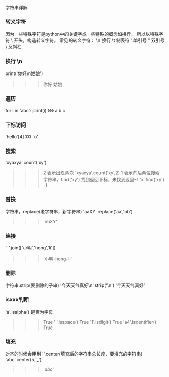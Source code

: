 字符串详解

### 转义字符
因为一些特殊字符是python中的关键字或一些特殊的概念如换行。
所以以特殊字符 \ 开头，构造转义字符。
常见的转义字符：
\n     换行
\t     制表符
\'     单引号
\"     双引号
\\     反斜杠


### 换行 \n
print('你好\n姑娘')
>>> 你好
>>> 姑娘


###   遍历
for i in 'abc':
    print(i)
》》》 a b c

### 下标访问
'hello'[4]
》》》 'o'


### 搜索
'xyaxya'.count('xy')
>>>2    表示出现两次
'xyaxya'.count('xy',2)
>>>1    表示向后两位搜索
字符串。find('xy')  找到返回下标，未找到返回-1
'x'.find('xy')
>>> -1


### 替换
字符串，replace(老字符串，新字符串)
'aaXY'.replace('aa','bb')
>>> 'bbXY'


### 连接
'-'.join(['小明','hong','li'])
>>> '小明-hong-li'


### 删除
字符串.strip(要删除的子串)
'今天天气真好\n'.strip('\n')
'今天天气真好'





### isxxx判断
'a'.isalpha()  是否为字母
>>> True
' '.isspace()
>>> True
'1'.isdigit()
>>>True
'a4'.isdentifier()
>>> True

### 填充
对齐的时候会用到
''.center(填充后的字符串总长度，要填充的字符串)
'abc'.center(5,'_')
>>> '_abc_'